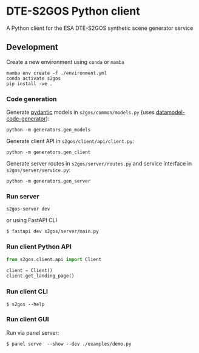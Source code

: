 # DTE-S2GOS Python client

A Python client for the ESA DTE-S2GOS synthetic scene generator service

## Development

Create a new environment using `conda` or `mamba`

```commandline
mamba env create -f ./environment.yml 
conda activate s2gos
pip install -ve . 
```

### Code generation

Generate [pydantic](https://docs.pydantic.dev/) models in `s2gos/common/models.py` 
(uses [datamodel-code-generator](https://koxudaxi.github.io/datamodel-code-generator/)):

```commandline
python -m generators.gen_models
```

Generate client API in `s2gos/client/api/client.py`:

```commandline
python -m generators.gen_client
```

Generate server routes in `s2gos/server/routes.py` and 
service interface in `s2gos/server/service.py`:

```commandline
python -m generators.gen_server
```

### Run server

```commandline
s2gos-server dev
```

or using FastAPI CLI

```commandline
$ fastapi dev s2gos/server/main.py
```

### Run client Python API

```python
from s2gos.client.api import Client

client = Client()
client.get_landing_page()
```

### Run client CLI

```commandline
$ s2gos --help
```

### Run client GUI 

Run via panel server:

```commandline
$ panel serve  --show --dev ./examples/demo.py
```
